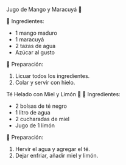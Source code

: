 Jugo de Mango y Maracuyá 🥭

📌 Ingredientes:

- 1 mango maduro
- 1 maracuyá
- 2 tazas de agua
- Azúcar al gusto

📌 Preparación:

1. Licuar todos los ingredientes.
2. Colar y servir con hielo.

Té Helado con Miel y Limón 🍋
📌 Ingredientes:

- 2 bolsas de té negro
- 1 litro de agua
- 2 cucharadas de miel
- Jugo de 1 limón

📌 Preparación:

1. Hervir el agua y agregar el té.
2. Dejar enfriar, añadir miel y limón.